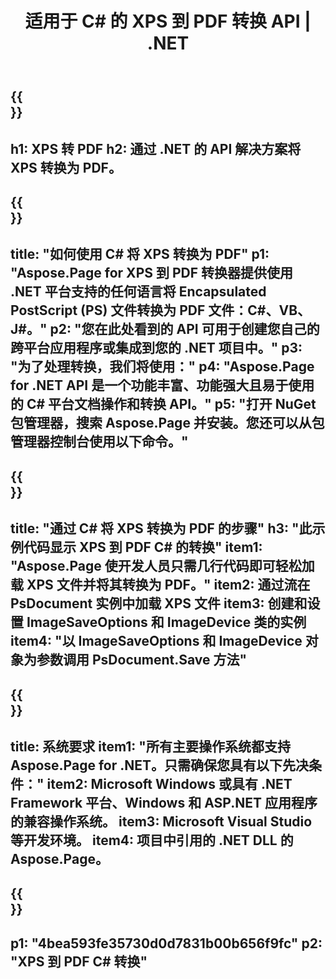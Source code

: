 ﻿---
translation: true
template: /_templates/_conversion-child-net.md
title: 适用于 C# 的 XPS 到 PDF 转换 API | .NET
url: /net/conversion/xps-to-pdf/
description: XPS 到 PDF C# 转换的示例代码。使用 API 示例代码在 VB.NET、Asp.NET 或任何基于 .NET 的应用程序中将 XPS 文件批量转换为 PDF。
informat: XPS
outformat: PDF
otherformats: XPS EPS
---

{{<section banner>}}
---
h1: XPS 转 PDF
h2: 通过 .NET 的 API 解决方案将 XPS 转换为 PDF。
---

{{<section overview>}}
---
title: "如何使用 C# 将 XPS 转换为 PDF"
p1: "Aspose.Page for XPS 到 PDF 转换器提供使用 .NET 平台支持的任何语言将 Encapsulated PostScript (PS) 文件转换为 PDF 文件：C#、VB、J#。"
p2: "您在此处看到的 API 可用于创建您自己的跨平台应用程序或集成到您的 .NET 项目中。"
p3: "为了处理转换，我们将使用："
p4: "Aspose.Page for .NET API 是一个功能丰富、功能强大且易于使用的 C# 平台文档操作和转换 API。"
p5: "打开 NuGet 包管理器，搜索 Aspose.Page 并安装。您还可以从包管理器控制台使用以下命令。"
---

{{<section feature1>}}
---
title: "通过 C# 将 XPS 转换为 PDF 的步骤"
h3: "此示例代码显示 XPS 到 PDF C# 的转换"
item1: "Aspose.Page 使开发人员只需几行代码即可轻松加载 XPS 文件并将其转换为 PDF。"
item2: 通过流在 PsDocument 实例中加载 XPS 文件
item3: 创建和设置 ImageSaveOptions 和 ImageDevice 类的实例
item4: "以 ImageSaveOptions 和 ImageDevice 对象为参数调用 PsDocument.Save 方法"
---

{{<section feature2>}}
---
title: 系统要求
item1: "所有主要操作系统都支持 Aspose.Page for .NET。只需确保您具有以下先决条件："
item2: Microsoft Windows 或具有 .NET Framework 平台、Windows 和 ASP.NET 应用程序的兼容操作系统。
item3: Microsoft Visual Studio 等开发环境。
item4: 项目中引用的 .NET DLL 的 Aspose.Page。
---

{{<section gist>}}
---
p1: "4bea593fe35730d0d7831b00b656f9fc"
p2: "XPS 到 PDF C# 转换"
---
